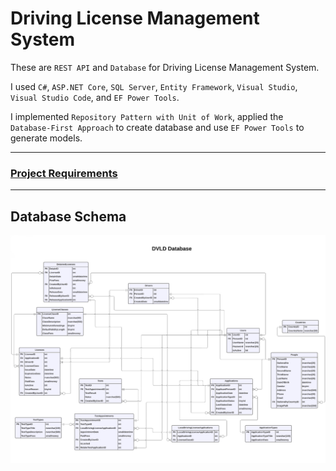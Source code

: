 # Driving License Management System

These are `REST API` and `Database` for Driving License Management System.

I used `C#`, `ASP.NET Core`, `SQL Server`, `Entity Framework`, `Visual Studio`, `Visual Studio Code`, and `EF Power Tools`.

I implemented `Repository Pattern with Unit of Work`, applied the `Database-First Approach` to create database and use `EF Power Tools` to generate models.


---

### [Project Requirements](https://github.com/MohamedBadwy360/Driving-License-Management-System-Backend-Project/blob/main/Project%20Requirements/DVLD%20-%20Project%201%20-%20Requirements%20v1.docx.pdf)

---

## Database Schema
![Database Schema](/Database%20Schema/DVLD%20Database.jpg)